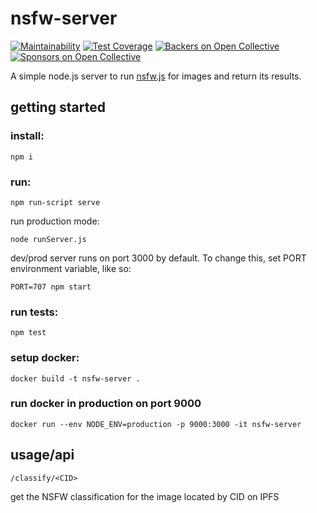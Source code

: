 # nsfw-server
[![Maintainability](https://api.codeclimate.com/v1/badges/21a5f471fb41d6c57eec/maintainability)](https://codeclimate.com/github/ipfs-search/nsfw-server/maintainability)
[![Test Coverage](https://api.codeclimate.com/v1/badges/21a5f471fb41d6c57eec/test_coverage)](https://codeclimate.com/github/ipfs-search/nsfw-server/test_coverage)
[![Backers on Open Collective](https://opencollective.com/ipfs-search/backers/badge.svg)](#backers)
[![Sponsors on Open Collective](https://opencollective.com/ipfs-search/sponsors/badge.svg)](#sponsors)

A simple node.js server to run [nsfw.js](https://nsfwjs.com/) for images and return its results.

## getting started
### install:
`npm i`

### run:
`npm run-script serve`

run production mode:

`node runServer.js`

dev/prod server runs on port 3000 by default. To change this, set PORT environment variable, like so:

`PORT=707 npm start`

### run tests:
`npm test`

### setup docker:

`docker build -t nsfw-server .`

### run docker in production on port 9000
`docker run --env NODE_ENV=production -p 9000:3000 -it nsfw-server`

## usage/api

`/classify/<CID>`

get the NSFW classification for the image located by CID on IPFS

